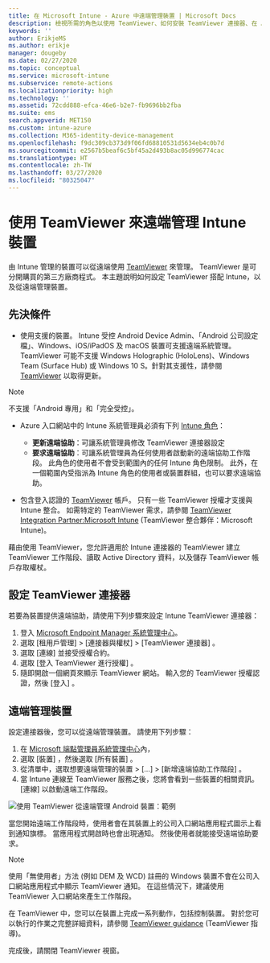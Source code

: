 ```yaml
---
title: 在 Microsoft Intune - Azure 中遠端管理裝置 | Microsoft Docs
description: 檢視所需的角色以使用 TeamViewer、如何安裝 TeamViewer 連接器、在 Azure 入口網站使用 Microsoft Intune 來遠端管理裝置的逐步指示
keywords: ''
author: ErikjeMS
ms.author: erikje
manager: dougeby
ms.date: 02/27/2020
ms.topic: conceptual
ms.service: microsoft-intune
ms.subservice: remote-actions
ms.localizationpriority: high
ms.technology: ''
ms.assetid: 72cdd888-efca-46e6-b2e7-fb9696bb2fba
ms.suite: ems
search.appverid: MET150
ms.custom: intune-azure
ms.collection: M365-identity-device-management
ms.openlocfilehash: f9dc309cb373d9f06fd68810531d5634eb4c0b7d
ms.sourcegitcommit: e2567b5beaf6c5bf45a2d493b8ac05d996774cac
ms.translationtype: HT
ms.contentlocale: zh-TW
ms.lasthandoff: 03/27/2020
ms.locfileid: "80325047"
---
```

# <a name="use-teamviewer-to-remotely-administer-intune-devices"></a>使用 TeamViewer 來遠端管理 Intune 裝置

由 Intune 管理的裝置可以從遠端使用 [TeamViewer](https://www.teamviewer.com) 來管理。 TeamViewer 是可分開購買的第三方廠商程式。 本主題說明如何設定 TeamViewer 搭配 Intune，以及從遠端管理裝置。 

## <a name="prerequisites"></a>先決條件

- 使用支援的裝置。 Intune 受控 Android Device Admin、「Android 公司設定檔」、Windows、iOS/iPadOS 及 macOS 裝置可支援遠端系統管理。 TeamViewer 可能不支援 Windows Holographic (HoloLens)、Windows Team (Surface Hub) 或 Windows 10 S。針對其支援性，請參閱 [TeamViewer](https://www.teamviewer.com) 以取得更新。

> [!NOTE]
> 不支援「Android 專用」和「完全受控」。

- Azure 入口網站中的 Intune 系統管理員必須有下列 [Intune 角色](../fundamentals/role-based-access-control.md)：  

  - **更新遠端協助**：可讓系統管理員修改 TeamViewer 連接器設定
  - **要求遠端協助**：可讓系統管理員為任何使用者啟動新的遠端協助工作階段。 此角色的使用者不會受到範圍內的任何 Intune 角色限制。 此外，在一個範圍內受指派為 Intune 角色的使用者或裝置群組，也可以要求遠端協助。 

- 包含登入認證的 [TeamViewer](https://www.teamviewer.com) 帳戶。 只有一些 TeamViewer 授權才支援與 Intune 整合。 如需特定的 TeamViewer 需求，請參閱 [TeamViewer Integration Partner:Microsoft Intune](https://www.teamviewer.com/integrations/microsoft-intune/) (TeamViewer 整合夥伴：Microsoft Intune)。

藉由使用 TeamViewer，您允許適用於 Intune 連接器的 TeamViewer 建立 TeamViewer 工作階段、讀取 Active Directory 資料，以及儲存 TeamViewer 帳戶存取權杖。

## <a name="configure-the-teamviewer-connector"></a>設定 TeamViewer 連接器

若要為裝置提供遠端協助，請使用下列步驟來設定 Intune TeamViewer 連接器：

1. 登入 [Microsoft Endpoint Manager 系統管理中心](https://go.microsoft.com/fwlink/?linkid=2109431)。
2. 選取 [租用戶管理]   > [連接器與權杖]   > [TeamViewer 連接器]  。
3. 選取 [連線]  並接受授權合約。
4. 選取 [登入 TeamViewer 進行授權]  。
5. 隨即開啟一個網頁來顯示 TeamViewer 網站。 輸入您的 TeamViewer 授權認證，然後 [登入]  。

## <a name="remotely-administer-a-device"></a>遠端管理裝置

設定連接器後，您可以從遠端管理裝置。 請使用下列步驟： 

1. 在 [Microsoft 端點管理員系統管理中心](https://go.microsoft.com/fwlink/?linkid=2109431)內，
2. 選取 [裝置]  ，然後選取 [所有裝置]  。
3. 從清單中，選取想要遠端管理的裝置 > [...]   > [新增遠端協助工作階段]  。
4. 當 Intune 連線至 TeamViewer 服務之後，您將會看到一些裝置的相關資訊。 [連線]  以啟動遠端工作階段。

![使用 TeamViewer 從遠端管理 Android 裝置：範例](./media/teamviewer-support/android-teamviewer.png)

當您開始遠端工作階段時，使用者會在其裝置上的公司入口網站應用程式圖示上看到通知旗標。 當應用程式開啟時也會出現通知。 然後使用者就能接受遠端協助要求。

> [!NOTE]
> 使用「無使用者」方法 (例如 DEM 及 WCD) 註冊的 Windows 裝置不會在公司入口網站應用程式中顯示 TeamViewer 通知。 在這些情況下，建議使用 TeamViewer 入口網站來產生工作階段。

在 TeamViewer 中，您可以在裝置上完成一系列動作，包括控制裝置。 對於您可以執行的作業之完整詳細資料，請參閱 [TeamViewer guidance](https://www.teamviewer.com/support/documents/) (TeamViewer 指導)。

完成後，請關閉 TeamViewer 視窗。
